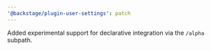 ```yaml
---
'@backstage/plugin-user-settings': patch
---
```


Added experimental support for declarative integration via the `/alpha` subpath.
